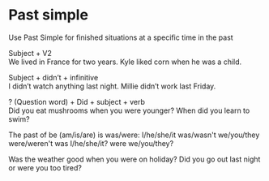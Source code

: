 # Past simple
Use Past Simple for finished situations at a specific time in the past

Subject + V2	
We lived in France for two years.
Kyle liked corn when he was a child.

Subject + didn’t + infinitive	
I didn’t watch anything last night.
Millie didn’t work last Friday.

? (Question word) + Did + subject + verb	
Did you eat mushrooms when you were younger?
When did you learn to swim?

The past of be (am/is/are) is was/were:	
I/he/she/it 
was/wasn't
we/you/they 
were/weren't
was I/he/she/it?
were we/you/they?

Was the weather good when you were on holiday?
Did you go out last night or were you too tired?

